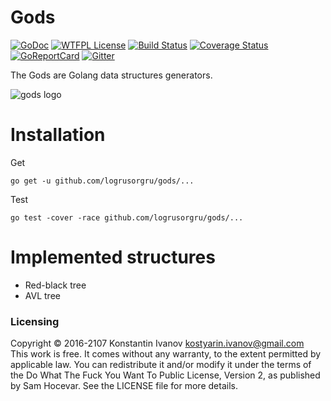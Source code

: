 Gods
====

[![GoDoc](https://godoc.org/github.com/logrusorgru/gods?status.svg)](https://godoc.org/github.com/logrusorgru/gods)
[![WTFPL License](https://img.shields.io/badge/license-wtfpl-blue.svg)](http://www.wtfpl.net/about/)
[![Build Status](https://travis-ci.org/logrusorgru/gods.svg)](https://travis-ci.org/logrusorgru/gods)
[![Coverage Status](https://coveralls.io/repos/logrusorgru/gods/badge.svg?branch=master)](https://coveralls.io/r/logrusorgru/gods?branch=master)
[![GoReportCard](https://goreportcard.com/badge/logrusorgru/gods)](https://goreportcard.com/report/logrusorgru/gods)
[![Gitter](https://img.shields.io/badge/chat-on_gitter-46bc99.svg?logo=data:image%2Fsvg%2Bxml%3Bbase64%2CPHN2ZyB4bWxucz0iaHR0cDovL3d3dy53My5vcmcvMjAwMC9zdmciIGhlaWdodD0iMTQiIHdpZHRoPSIxNCI%2BPGcgZmlsbD0iI2ZmZiI%2BPHJlY3QgeD0iMCIgeT0iMyIgd2lkdGg9IjEiIGhlaWdodD0iNSIvPjxyZWN0IHg9IjIiIHk9IjQiIHdpZHRoPSIxIiBoZWlnaHQ9IjciLz48cmVjdCB4PSI0IiB5PSI0IiB3aWR0aD0iMSIgaGVpZ2h0PSI3Ii8%2BPHJlY3QgeD0iNiIgeT0iNCIgd2lkdGg9IjEiIGhlaWdodD0iNCIvPjwvZz48L3N2Zz4%3D&logoWidth=10)](https://gitter.im/logrusorgru/gods)

The Gods are Golang data structures generators.


![gods logo](https://github.com/logrusorgru/gods/blob/master/gopher_gods.png)

# Installation

Get
```
go get -u github.com/logrusorgru/gods/...
```
Test
```
go test -cover -race github.com/logrusorgru/gods/...
```

# Implemented structures

- Red-black tree
- AVL tree

### Licensing

Copyright &copy; 2016-2107 Konstantin Ivanov <kostyarin.ivanov@gmail.com>  
This work is free. It comes without any warranty, to the extent permitted
by applicable law.  You can redistribute it and/or modify it under the
terms of the Do What The Fuck You Want To Public License, Version 2,
as published by Sam Hocevar. See the LICENSE file for more details.


